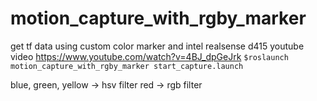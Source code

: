 motion_capture_with_rgby_marker
========================
get tf data using custom color marker and intel realsense d415
youtube video https://www.youtube.com/watch?v=4BJ_dpGeJrk
```$roslaunch motion_capture_with_rgby_marker start_capture.launch```

blue, green, yellow -> hsv filter
red -> rgb filter
